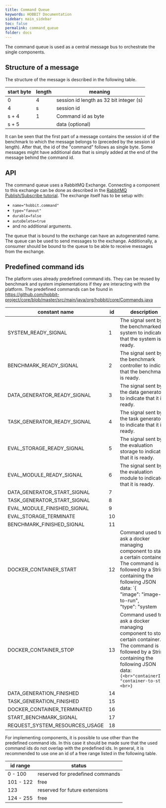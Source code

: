 ```yaml
---
title: Command Queue
keywords: HOBBIT Documentation
sidebar: main_sidebar
toc: false
permalink: command_queue
folder: docs
---
```


The command queue is used as a central message bus to orchestrate the single components.

## Structure of a message

The structure of the message is described in the following table.

| start byte | length | meaning |
|---|---|---|
| 0 | 4 | session id length as 32 bit integer (s) |
| 4 | s | session id |
| s + 4 | 1 | Command id as byte |
| s + 5 |  | data (optional) |

It can be seen that the first part of a message contains the session id of the benchmark to which the message belongs to (preceded by the session id length). After that, the id of the "command" follows as single byte. Some messages might have additional data that is simply added at the end of the message behind the command id.


## API

The command queue uses a RabbitMQ Exchange. Connecting a component to this exchange can be done as described in the [RabbitMQ Publish/Subscribe tutorial](https://www.rabbitmq.com/tutorials/tutorial-three-java). The exchange itself has to be setup with:
* `name="hobbit.command"`
* `type="fanout"`
* `durable=false`
* `autoDelete=true`
* and no additional arguments.

The queue that is bound to the exchange can have an autogenerated name. The queue can be used to send messages to the exchange. Additionally, a consumer should be bound to the queue to be able to receive messages from the exchange.

## Predefined command ids

The platform uses already predefined command ids. They can be reused by benchmark and system implementations if they are interacting with the platform. The predefined commands can be found in https://github.com/hobbit-project/core/blob/master/src/main/java/org/hobbit/core/Commands.java

**constant name** | **id** | **description**
----------------- | ------ | ---------------
SYSTEM_READY_SIGNAL | 1 | The signal sent by the benchmarked system to indicate that the system is ready.
BENCHMARK_READY_SIGNAL | 2 | The signal sent by the benchmark controller to indicate that the benchmark is ready.
DATA_GENERATOR_READY_SIGNAL | 3 | The signal sent by the data generator to indicate that it is ready.
TASK_GENERATOR_READY_SIGNAL | 4 | The signal sent by the task generator to indicate that it is ready.
EVAL_STORAGE_READY_SIGNAL | 5 | The signal sent by the evaluation storage to indicate that it is ready.
EVAL_MODULE_READY_SIGNAL | 6 | The signal sent by the evaluation module to indicate that it is ready.
DATA_GENERATOR_START_SIGNAL | 7 | 
TASK_GENERATOR_START_SIGNAL | 8 | 
EVAL_MODULE_FINISHED_SIGNAL | 9 | 
EVAL_STORAGE_TERMINATE | 10 | 
BENCHMARK_FINISHED_SIGNAL | 11 | 
DOCKER_CONTAINER_START | 12 | Command used to ask a docker managing component to start a certain container. The command is followed by a String containing the following JSON data: `{<br>"image": "image-to-run",<br> "type": "system|benchmark",<br> "parent":"parent-container-id"<br>}`
DOCKER_CONTAINER_STOP | 13 | Command used to ask a docker managing component to stop a certain container. The command is followed by a String containing the following JSON data: `{<br>"containerId": "container-to-stop"<br>}`
DATA_GENERATION_FINISHED | 14 | 
TASK_GENERATION_FINISHED | 15 | 
DOCKER_CONTAINER_TERMINATED | 16 | 
START_BENCHMARK_SIGNAL | 17 | 
REQUEST_SYSTEM_RESOURCES_USAGE | 18 | 

For implementing components, it is possible to use other than the predefined command ids. In this case it should be made sure that the used command ids do not overlap with the predefined ids. In general, it is recommended to use one an id of a free range listed in the following table.

| id range | status |
|---|---|
| 0 - 100 | reserved for predefined commands |
| 101 - 122 | free |
| 123 | reserved for future extensions |
| 124 - 255 | free |
